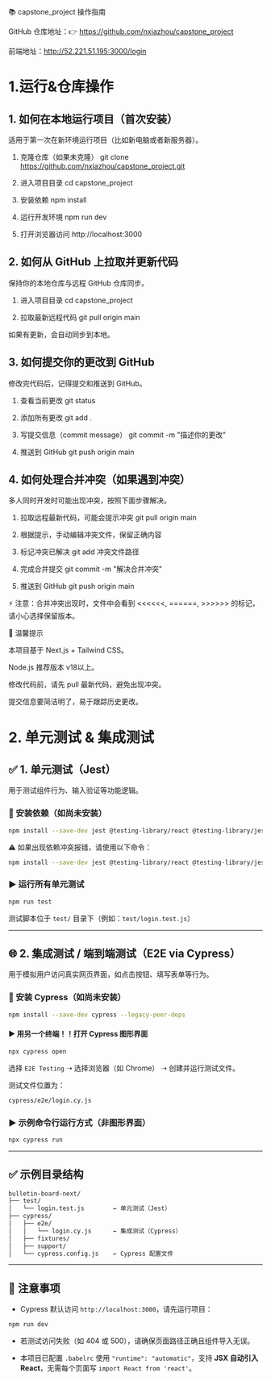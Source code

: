 📚 capstone_project 操作指南

GitHub 仓库地址：👉 https://github.com/nxiazhou/capstone_project

前端地址：http://52.221.51.195:3000/login
# 1.运行&仓库操作
## 1. 如何在本地运行项目（首次安装）

适用于第一次在新环境运行项目（比如新电脑或者新服务器）。

1. 克隆仓库（如果未克隆）
git clone https://github.com/nxiazhou/capstone_project.git

2. 进入项目目录
cd capstone_project

3. 安装依赖
npm install

4. 运行开发环境
npm run dev

5. 打开浏览器访问
http://localhost:3000

## 2. 如何从 GitHub 上拉取并更新代码

保持你的本地仓库与远程 GitHub 仓库同步。

1. 进入项目目录
cd capstone_project

2. 拉取最新远程代码
git pull origin main

如果有更新，会自动同步到本地。

## 3. 如何提交你的更改到 GitHub

修改完代码后，记得提交和推送到 GitHub。

1. 查看当前更改
git status

2. 添加所有更改
git add .

3. 写提交信息（commit message）
git commit -m "描述你的更改"

4. 推送到 GitHub
git push origin main

## 4. 如何处理合并冲突（如果遇到冲突）

多人同时开发时可能出现冲突，按照下面步骤解决。

1. 拉取远程最新代码，可能会提示冲突
git pull origin main

2. 根据提示，手动编辑冲突文件，保留正确内容

3. 标记冲突已解决
git add 冲突文件路径

4. 完成合并提交
git commit -m "解决合并冲突"

5. 推送到 GitHub
git push origin main

⚡ 注意：合并冲突出现时，文件中会看到 <<<<<<, ======, >>>>>> 的标记，请小心选择保留版本。

📌 温馨提示

本项目基于 Next.js + Tailwind CSS。

Node.js 推荐版本 v18以上。

修改代码前，请先 pull 最新代码，避免出现冲突。

提交信息要简洁明了，易于跟踪历史更改。
# 2. 单元测试 & 集成测试

## ✅ 1. 单元测试（Jest）

用于测试组件行为、输入验证等功能逻辑。

### 🔧 安装依赖（如尚未安装）

```bash
npm install --save-dev jest @testing-library/react @testing-library/jest-dom @testing-library/user-event jest-environment-jsdom
```

⚠️ 如果出现依赖冲突报错，请使用以下命令：

```bash
npm install --save-dev jest @testing-library/react @testing-library/jest-dom @testing-library/user-event jest-environment-jsdom --legacy-peer-deps
```

### ▶️ 运行所有单元测试

```bash
npm run test
```

测试脚本位于 `test/` 目录下（例如：`test/login.test.js`）

---

## 🌐 2. 集成测试 / 端到端测试（E2E via Cypress）

用于模拟用户访问真实网页界面，如点击按钮、填写表单等行为。

### 🔧 安装 Cypress（如尚未安装）

```bash
npm install --save-dev cypress --legacy-peer-deps
```

#### ▶️ 用另一个终端！！打开 Cypress 图形界面

```bash
npx cypress open
```

选择 `E2E Testing` ➝ 选择浏览器（如 Chrome） ➝ 创建并运行测试文件。

测试文件位置为：

```bash
cypress/e2e/login.cy.js
```

### ▶️ 示例命令行运行方式（非图形界面）

```bash
npx cypress run
```

---

## ✅ 示例目录结构

```bash
bulletin-board-next/
├── test/
│   └── login.test.js        ← 单元测试（Jest）
├── cypress/
│   ├── e2e/
│   │   └── login.cy.js      ← 集成测试（Cypress）
│   ├── fixtures/
│   ├── support/
│   └── cypress.config.js    ← Cypress 配置文件
```

---

## 📌 注意事项

- Cypress 默认访问 `http://localhost:3000`，请先运行项目：

```bash
npm run dev
```

- 若测试访问失败（如 404 或 500），请确保页面路径正确且组件导入无误。

- 本项目已配置 `.babelrc` 使用 `"runtime": "automatic"`，支持 **JSX 自动引入 React**，无需每个页面写 `import React from 'react'`。